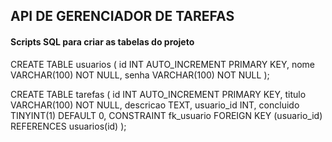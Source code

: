 ## API DE GERENCIADOR DE TAREFAS

#### Scripts SQL para criar as tabelas do projeto
CREATE TABLE usuarios (
    id INT AUTO_INCREMENT PRIMARY KEY,
    nome VARCHAR(100) NOT NULL,
    senha VARCHAR(100) NOT NULL
);

CREATE TABLE tarefas (
	id INT AUTO_INCREMENT PRIMARY KEY,
    titulo VARCHAR(100) NOT NULL,
    descricao TEXT,
    usuario_id INT,
    concluido TINYINT(1) DEFAULT 0,
    CONSTRAINT fk_usuario FOREIGN KEY (usuario_id) REFERENCES usuarios(id)
);
